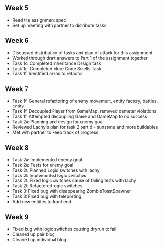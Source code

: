 ## Week 5
- Read the assignment spec
- Set up meeting with partner to distribute tasks

## Week 6
- Discussed distribution of tasks and plan of attack for this assignment
- Worked through draft answers to Part 1 of the assignment together
- Task 1c: Completed Inheritance Design task
- Task 1d: Completed More Code Smells Task
- Task 1f: Identified areas to refactor

## Week 7
- Task 1f: General refactoring of enemy movement, entity factory, battles, entity 
- Task 1f: Decoupled Player from GameMap, removed demeter violations
- Task 1f: Attempted decoupling Game and GameMap to no success 
- Task 2a: Planning and design for enemy goal
- Reviewed Lachy's plan for task 2 part d - sunstone and more buildables
- Met with partner to keep track of progress

## Week 8
- Task 2a: Implemented enemy goal
- Task 2a: Tests for enemy goal
- Task 2f: Planned Logic switches with lachy
- Task 2f: Implemented logic switches
- Task 2f: Fixed logic switches cause of failing tests with lachy
- Task 2f: Refactored logic switches
- Task 3: Fixed bug with disappearing ZombieToastSpawner 
- Task 3: Fixed bug with teleporting
- Add new entiites to front end

## Week 9
- Fixed bug with logic switches causing dryrun to fail
- Cleaned up pair blog
- Cleaned up individual blog